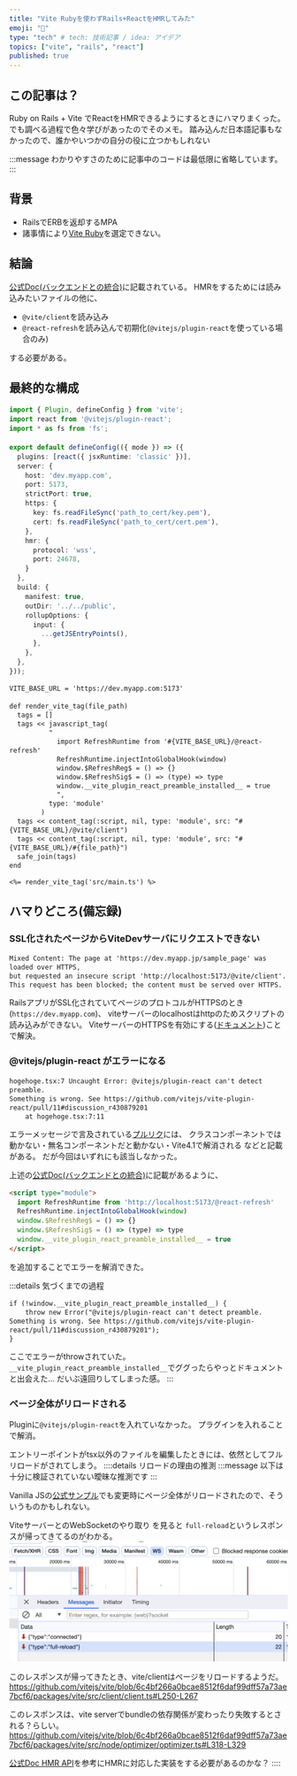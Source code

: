 ```yaml
---
title: "Vite Rubyを使わずRails+ReactをHMRしてみた"
emoji: "💎"
type: "tech" # tech: 技術記事 / idea: アイデア
topics: ["vite", "rails", "react"]
published: true
---
```




## この記事は？
Ruby on Rails + Vite でReactをHMRできるようにするときにハマりまくった。
でも調べる過程で色々学びがあったのでそのメモ。
踏み込んだ日本語記事もなかったので、誰かやいつかの自分の役に立つかもしれない

:::message
わかりやすさのために記事中のコードは最低限に省略しています。
:::

## 背景
- RailsでERBを返却するMPA
- 諸事情により[Vite Ruby](https://vite-ruby.netlify.app/guide/rails.html)を選定できない。

## 結論
[公式Doc(バックエンドとの統合)](https://ja.vitejs.dev/guide/backend-integration.html)に記載されている。
HMRをするためには読み込みたいファイルの他に、
- `@vite/client`を読み込み
- `@react-refresh`を読み込んで初期化(`@vitejs/plugin-react`を使っている場合のみ)

する必要がある。

## 最終的な構成
```ts:vite.config.ts
import { Plugin, defineConfig } from 'vite';
import react from '@vitejs/plugin-react';
import * as fs from 'fs';

export default defineConfig(({ mode }) => ({
  plugins: [react({ jsxRuntime: 'classic' })],
  server: {
    host: 'dev.myapp.com',
    port: 5173,
    strictPort: true,
    https: {
      key: fs.readFileSync('path_to_cert/key.pem'),
      cert: fs.readFileSync('path_to_cert/cert.pem'),
    },
    hmr: {
      protocol: 'wss',
      port: 24678,
    }
  },
  build: {
    manifest: true,
    outDir: '../../public',
    rollupOptions: {
      input: {
        ...getJSEntryPoints(),
      },
    },
  },
}));
```


```rb:js_helper.rb(抜粋)
VITE_BASE_URL = 'https://dev.myapp.com:5173'

def render_vite_tag(file_path)
  tags = []
  tags << javascript_tag(
          "
            import RefreshRuntime from '#{VITE_BASE_URL}/@react-refresh'
            RefreshRuntime.injectIntoGlobalHook(window)
            window.$RefreshReg$ = () => {}
            window.$RefreshSig$ = () => (type) => type
            window.__vite_plugin_react_preamble_installed__ = true
            ",
          type: 'module'
        )
  tags << content_tag(:script, nil, type: 'module', src: "#{VITE_BASE_URL}/@vite/client")
  tags << content_tag(:script, nil, type: 'module', src: "#{VITE_BASE_URL}/#{file_path}")
  safe_join(tags)
end
```

```rb:sample.html.erb(抜粋)
<%= render_vite_tag('src/main.ts') %>
```


## ハマりどころ(備忘録)
### SSL化されたページからViteDevサーバにリクエストできない
```txt:ブラウザのコンソールのエラー
Mixed Content: The page at 'https://dev.myapp.jp/sample_page' was loaded over HTTPS, 
but requested an insecure script 'http://localhost:5173/@vite/client'. 
This request has been blocked; the content must be served over HTTPS.
```
RailsアプリがSSL化されていてページのプロトコルがHTTPSのとき(`https://dev.myapp.com`)、
viteサーバーのlocalhostはhttpのためスクリプトの読み込みができない。
ViteサーバーのHTTPSを有効にする([ドキュメント](https://ja.vitejs.dev/config/server-options.html#server-https))ことで解決。

### @vitejs/plugin-react がエラーになる
```txt:ブラウザのコンソールのエラー
hogehoge.tsx:7 Uncaught Error: @vitejs/plugin-react can't detect preamble. 
Something is wrong. See https://github.com/vitejs/vite-plugin-react/pull/11#discussion_r430879201
    at hogehoge.tsx:7:11
```
エラーメッセージで言及されている[プルリク](https://github.com/vitejs/vite-plugin-react/pull/11#discussion_r430879201)には、
クラスコンポーネントでは動かない・無名コンポーネントだと動かない・Vite4.1で解消される などと記載がある。
だが今回はいずれにも該当しなかった。


上述の[公式Doc(バックエンドとの統合)](https://ja.vitejs.dev/guide/backend-integration.html)に記載があるように、
```html
<script type="module">
  import RefreshRuntime from 'http://localhost:5173/@react-refresh'
  RefreshRuntime.injectIntoGlobalHook(window)
  window.$RefreshReg$ = () => {}
  window.$RefreshSig$ = () => (type) => type
  window.__vite_plugin_react_preamble_installed__ = true
</script>
```
を追加することでエラーを解消できた。

:::details 気づくまでの過程
```js:ビルドされたファイル(抜粋)
if (!window.__vite_plugin_react_preamble_installed__) {
    throw new Error("@vitejs/plugin-react can't detect preamble. Something is wrong. See https://github.com/vitejs/vite-plugin-react/pull/11#discussion_r430879201");
}
```
ここでエラーがthrowされていた。
`__vite_plugin_react_preamble_installed__`でググったらやっとドキュメントと出会えた...
だいぶ遠回りしてしまった感。
:::



### ページ全体がリロードされる
Pluginに`@vitejs/plugin-react`を入れていなかった。
プラグインを入れることで解消。

エントリーポイントがtsx以外のファイルを編集したときには、依然としてフルリロードがされてしまう。
::::details リロードの理由の推測
:::message
以下は十分に検証されていない曖昧な推測です
:::

Vanilla JSの[公式サンプル](https://vite.new/)でも変更時にページ全体がリロードされたので、そういうものかもしれない。

ViteサーバーとのWebSocketのやり取り を見ると `full-reload`というレスポンスが帰ってきてるのがわかる。
![](/images/vite_with_rails/fullreload.png)

このレスポンスが帰ってきたとき、vite/clientはページをリロードするようだ。
https://github.com/vitejs/vite/blob/6c4bf266a0bcae8512f6daf99dff57a73ae7bcf6/packages/vite/src/client/client.ts#L250-L267

このレスポンスは、vite serverでbundleの依存関係が変わったり失敗するとされる？らしい。
https://github.com/vitejs/vite/blob/6c4bf266a0bcae8512f6daf99dff57a73ae7bcf6/packages/vite/src/node/optimizer/optimizer.ts#L318-L329

[公式Doc HMR API](https://ja.vitejs.dev/guide/api-hmr.html)を参考にHMRに対応した実装をする必要があるのかな？
::::

